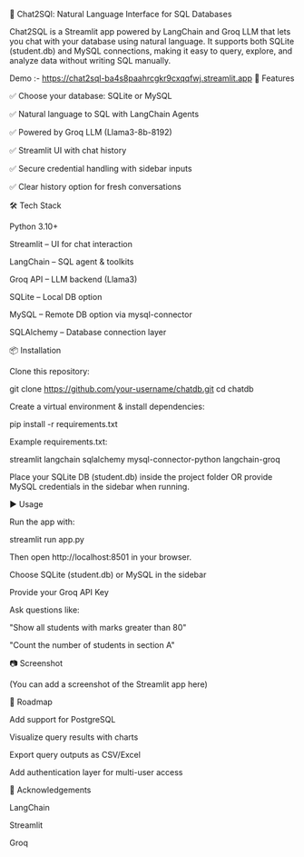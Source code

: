🦜 Chat2SQl: Natural Language Interface for SQL Databases

Chat2SQL is a Streamlit app powered by LangChain and Groq LLM that lets you chat with your database using natural language.
It supports both SQLite (student.db) and MySQL connections, making it easy to query, explore, and analyze data without writing SQL manually.

Demo :- https://chat2sql-ba4s8paahrcgkr9cxqqfwj.streamlit.app
🚀 Features

✅ Choose your database: SQLite or MySQL

✅ Natural language to SQL with LangChain Agents

✅ Powered by Groq LLM (Llama3-8b-8192)

✅ Streamlit UI with chat history

✅ Secure credential handling with sidebar inputs

✅ Clear history option for fresh conversations

🛠️ Tech Stack

Python 3.10+

Streamlit – UI for chat interaction

LangChain – SQL agent & toolkits

Groq API – LLM backend (Llama3)

SQLite – Local DB option

MySQL – Remote DB option via mysql-connector

SQLAlchemy – Database connection layer

📦 Installation

Clone this repository:

git clone https://github.com/your-username/chatdb.git
cd chatdb


Create a virtual environment & install dependencies:

pip install -r requirements.txt


Example requirements.txt:

streamlit
langchain
sqlalchemy
mysql-connector-python
langchain-groq


Place your SQLite DB (student.db) inside the project folder
OR provide MySQL credentials in the sidebar when running.

▶️ Usage

Run the app with:

streamlit run app.py


Then open http://localhost:8501
 in your browser.

Choose SQLite (student.db) or MySQL in the sidebar

Provide your Groq API Key

Ask questions like:

"Show all students with marks greater than 80"

"Count the number of students in section A"

📷 Screenshot

(You can add a screenshot of the Streamlit app here)

🔮 Roadmap

 Add support for PostgreSQL

 Visualize query results with charts

 Export query outputs as CSV/Excel

 Add authentication layer for multi-user access

🙌 Acknowledgements

LangChain

Streamlit

Groq
